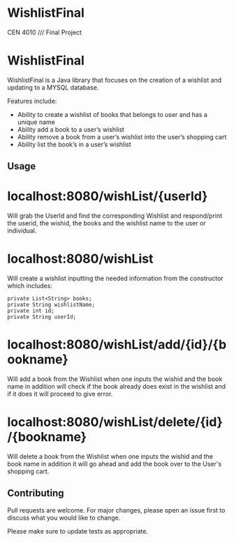 # WishlistFinal
CEN 4010 /// Final Project

# WishlistFinal

WishlistFinal is a Java library that focuses on the creation of a wishlist and updating to a MYSQL database. 

Features include:
- Ability to create a wishlist of books that belongs to user and has a unique name
- Ability add a book to a user’s wishlist
- Ability remove a book from a user’s wishlist into the user’s shopping cart
- Ability list the book’s in a user’s wishlist


## Usage

# localhost:8080/wishList/{userId}
Will grab the UserId and find the corresponding Wishlist and respond/print the userid, the wishid, the books and the wishlist name to the user or individual.

# localhost:8080/wishList
Will create a wishlist inputting the needed information from the constructor which includes:

    private List<String> books;
    private String wishlistName;
    private int id;
    private String userId;


# localhost:8080/wishList/add/{id}/{bookname}
Will add a book from the Wishlist when one inputs the wishid and the book name in addition will check if the book already does exist in the wishlist and if it does it will proceed to give error.

# localhost:8080/wishList/delete/{id}/{bookname}
Will delete a book from the Wishlist when one inputs the wishid and the book name in addition it will go ahead and add the book over to the User's shopping cart.


## Contributing
Pull requests are welcome. For major changes, please open an issue first to discuss what you would like to change.

Please make sure to update tests as appropriate.

